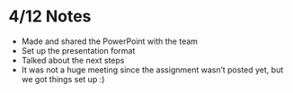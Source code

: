 # 4/12 Notes
- Made and shared the PowerPoint with the team
- Set up the presentation format
- Talked about the next steps
- It was not a huge meeting since the assignment wasn’t posted yet, but we got things set up :)
